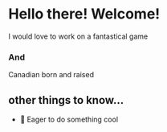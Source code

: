 <h1> Hello there! Welcome! </h1>
<p> I would love to work on a fantastical game </p>
<h3> And </h3>
<p> Canadian born and raised </p>
<h2> other things to know...</h2>
<ul> 
  <li> 🏹 Eager to do something cool </li>
</ul>
<!--
